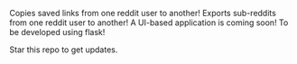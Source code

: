Copies saved links from one reddit user to another!
Exports sub-reddits from one reddit user to another!
A UI-based application is coming soon! To be developed using flask!

Star this repo to get updates.
